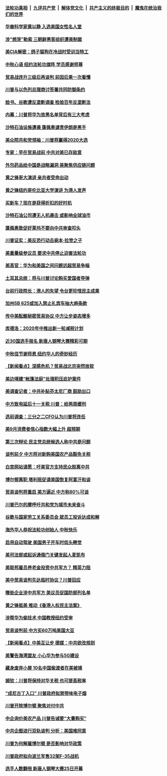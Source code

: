 ####  [法轮功真相](../../../../basic/blob/master/README.md?t=09151426) &nbsp;|&nbsp; [九评共产党](../../../../9ping.md/blob/master/README.md?t=09151426) &nbsp;|&nbsp; [解体党文化](../../../../jtdwh.md/blob/master/README.md?t=09151426)  &nbsp;|&nbsp; [共产主义的终极目的](../../../../gczydzjmd.md/blob/master/README.md?t=09151426) &nbsp;|&nbsp; [魔鬼在统治我们的世界](../../../../mgztzwmdsj.md/blob/master/README.md?t=09151426) 

#### [华裔科学家黄以静  入选美国女性名人堂](../pages/nsc412/n11522934.md?t=09151426) 

#### [涉“想哭”勒索 三朝鲜黑客组织遭美制裁](../pages/nsc412/n11521624.md?t=09151426) 

#### [美CIA解密：鸽子猫狗在冷战时受训当特工](../pages/nsc412/n11522850.md?t=09151426) 

#### [中秋心语 纽约法轮功旗阵 学员感谢师尊](../pages/nsc412/n11519516.md?t=09151426) 

#### [贸易战连升三级后再谈判 前因后果一次看懂](../pages/nsc412/n11505903.md?t=09151426) 

#### [川普与以色列总理商讨签署共同防御条约](../pages/nsc412/n11522473.md?t=09151426) 

#### [脸书、谷歌遭反垄断调查 检验百年反垄断法](../pages/nsc412/n11521546.md?t=09151426) 

#### [内幕：川普将华为放黑名单背后有三大考虑](../pages/nsc412/n11520165.md?t=09151426) 

#### [沙特石油设施遭袭 蓬佩奥谴责伊朗是黑手](../pages/nsc412/n11521773.md?t=09151426) 

#### [美众院共和党领袖：川普将赢得2020大选](../pages/nsc412/n11521724.md?t=09151426) 

#### [专家：早在贸易战前 中共对美已存敌意](../pages/nsc412/n11521536.md?t=09151426) 

#### [外包药品给中国是战略漏洞 美聚焦供应链问题](../pages/nsc412/n11521619.md?t=09151426) 

#### [黄之锋哥大演讲 亲共者受命出动](../pages/nsc412/n11520505.md?t=09151426) 

#### [黄之锋纽约哥伦比亚大学演讲 为港人发声](../pages/nsc412/n11520511.md?t=09151426) 

#### [买新车？现在是获得折扣的好时机](../pages/nsc412/n11521537.md?t=09151426) 

#### [沙特石油公司遭无人机袭击 或影响全球油市](../pages/nsc412/n11521472.md?t=09151426) 

#### [蓬佩奥敦促好莱坞不要向中共审查叩头](../pages/nsc412/n11521327.md?t=09151426) 

#### [川普证实：美反恐行动击毙本·拉登之子](../pages/nsc412/n11521281.md?t=09151426) 

#### [美重量级参议员 要求中共停止迫害法轮功](../pages/nsc412/n11521196.md?t=09151426) 

#### [美高官：华为和美国之间问题远超贸易争端](../pages/nsc412/n11519906.md?t=09151426) 

#### [土耳其总统：将与川普讨论购买爱国者导弹](../pages/nsc412/n11521136.md?t=09151426) 

#### [台前行政院长：港人的失望 令台更珍惜民主成果](../pages/nsc412/n11520529.md?t=09151426) 

#### [加州SB 625或加入禁止礼宾车抽大麻条款](../pages/nsc412/n11520576.md?t=09151426) 

#### [传中美酝酿秘密贸易协议 中方让步姿态增多](../pages/nsc412/n11519948.md?t=09151426) 

#### [库德洛：2020年中推出新一轮减税计划](../pages/nsc412/n11519643.md?t=09151426) 

#### [近30国选手报名 新唐人钢琴大赛精彩可期](../pages/nsc412/n11515402.md?t=09151426) 

#### [中秋佳节谢师恩 纽约华人的奇妙经历](../pages/nsc412/n11519967.md?t=09151426) 

#### [【新闻看点】深感危机？贸易战北京突然放软](../pages/nsc412/n11519362.md?t=09151426) 

#### [美边境建“帐篷法庭”处理积压庇护案件](../pages/nsc412/n11519861.md?t=09151426) 

#### [美调查记者：中共补贴芬太尼厂商 鼓励出口](../pages/nsc412/n11518257.md?t=09151426) 

#### [中方致电延后十一关税 川普：给两周缓刑](../pages/nsc412/n11519697.md?t=09151426) 

#### [选前调查：三分之二CFO认为川普将连任](../pages/nsc412/n11519649.md?t=09151426) 

#### [美9月消费者信心指数大幅上升 超预期](../pages/nsc412/n11519503.md?t=09151426) 

#### [第三次辩论 民主党总统候选人称中共是问题](../pages/nsc412/n11519213.md?t=09151426) 

#### [谈判前夕 中方将对新购美国农产品豁免关税](../pages/nsc412/n11519156.md?t=09151426) 

#### [白宫网站请愿：吁美官方支持民众脱离中共](../pages/nsc412/n11512429.md?t=09151426) 

#### [博尔顿离职 塔利班促请美国恢复阿富汗和谈](../pages/nsc412/n11518956.md?t=09151426) 

#### [贸易谈判将重启 美方逼近 中方称80%可谈](../pages/nsc412/n11517596.md?t=09151426) 

#### [川普巴尔的摩呼吁共和党为城市未来奋斗](../pages/nsc412/n11518108.md?t=09151426) 

#### [谷歌与国家劳工关系委员会 就员工投诉达成和解](../pages/nsc412/n11518497.md?t=09151426) 

#### [海外华人恭祝法轮功创始人 中秋快乐](../pages/nsc412/n11518250.md?t=09151426) 

#### [启用自动驾驶 美国男子开车时低头睡觉](../pages/nsc412/n11518240.md?t=09151426) 

#### [美司法部或起诉通俄门关键发起人麦凯布](../pages/nsc412/n11517943.md?t=09151426) 

#### [美联邦雇员养老金投资中共军方？ 精英力阻](../pages/nsc412/n11517745.md?t=09151426) 

#### [美中贸易谈判先达临时协议？川普回应](../pages/nsc412/n11517746.md?t=09151426) 

#### [哪些企业涉中共军方 美议员促国防部列名单](../pages/nsc412/n11517663.md?t=09151426) 

#### [黄之锋抵美 推动《香港人权民主法案》](../pages/nsc412/n11517376.md?t=09151426) 

#### [涉帮华为偷技术 中国教授纽约受审](../pages/nsc412/n11515699.md?t=09151426) 

#### [贸易谈判前 中方买60万吨美国大豆](../pages/nsc412/n11517613.md?t=09151426) 

#### [【新闻看点】中美互让步 德媒：中共欲改规则](../pages/nsc412/n11517200.md?t=09151426) 

#### [美警告海湾盟友 小心华为参与5G建设](../pages/nsc412/n11517472.md?t=09151426) 

#### [藏身废弃小屋 10名中国偷渡者在美被捕](../pages/nsc412/n11517204.md?t=09151426) 

#### [姆钦：川普将保持对华关税 也可提高税率](../pages/nsc412/n11517240.md?t=09151426) 

#### [“成尼古丁入口” 川普政府拟禁带味电子烟](../pages/nsc412/n11516789.md?t=09151426) 

#### [川普开除博尔顿 聚焦对付中共](../pages/nsc412/n11517208.md?t=09151426) 

#### [中企询价美农产品 川普告诫要“大量购买”](../pages/nsc412/n11516787.md?t=09151426) 

#### [中共企图进行双轨谈判 分析：美国难同意](../pages/nsc412/n11516940.md?t=09151426) 

#### [川普为何解雇博尔顿 是否影响对华政策](../pages/nsc412/n11515314.md?t=09151426) 

#### [川普政府拟向波兰军售32架F-35战机](../pages/nsc412/n11516573.md?t=09151426) 

#### [选手人数翻倍 新唐人钢琴大赛25日开幕](../pages/nsc412/n11515710.md?t=09151426) 

